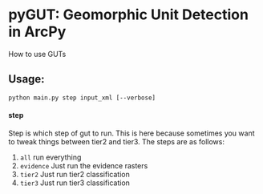 # pyGUT: Geomorphic Unit Detection in ArcPy


How to use GUTs

## Usage:

```
python main.py step input_xml [--verbose]
```

#### step

Step is which step of gut to run. This is here because sometimes you want to tweak things between tier2 and tier3. The steps are as follows:

1. `all` run everything
2. `evidence` Just run the evidence rasters
3. `tier2` Just run tier2 classification
4. `tier3` Just run tier3 classification 